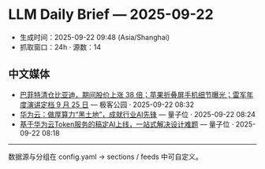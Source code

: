 # LLM Daily Brief — 2025-09-22

- 生成时间：2025-09-22 09:48 (Asia/Shanghai)
- 抓取窗口：24h · 源数：14


## 中文媒体

- [巴菲特清仓比亚迪，期间股价上涨 38 倍；苹果折叠屏手机细节曝光；雷军年度演讲定档 9 月 25 日](http://www.geekpark.net/news/354228) — 极客公园 · 2025-09-22 08:32
- [华为云：做厚算力“黑土地”，成就行业AI先锋](https://www.qbitai.com/2025/09/334839.html) — 量子位 · 2025-09-22 08:24
- [基于华为云Token服务的稿定AI上线，一站式解决设计难题](https://www.qbitai.com/2025/09/334835.html) — 量子位 · 2025-09-22 08:18

---
数据源与分组在 config.yaml → sections / feeds 中可自定义。